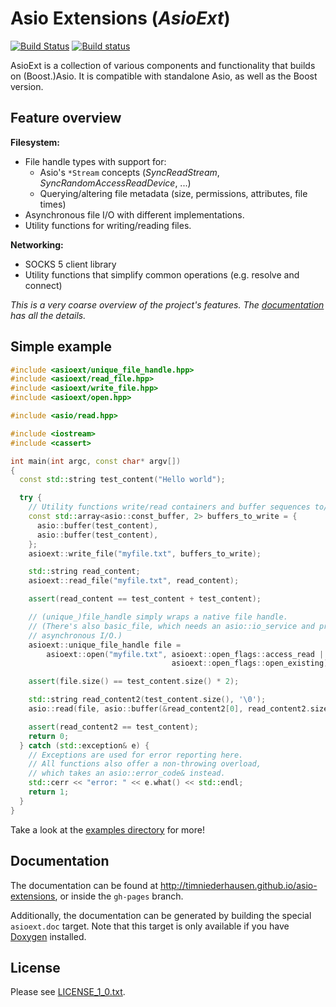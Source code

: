 # Asio Extensions (_AsioExt_)

[![Build Status](https://travis-ci.org/timniederhausen/asio-extensions.svg?branch=master)](https://travis-ci.org/timniederhausen/asio-extensions)
[![Build status](https://ci.appveyor.com/api/projects/status/696yog08f0fbpck0/branch/master?svg=true)](https://ci.appveyor.com/project/timniederhausen/asio-extensions/branch/master)

AsioExt is a collection of various components and functionality that builds on (Boost.)Asio.
It is compatible with standalone Asio, as well as the Boost version.

## Feature overview

**Filesystem:**

* File handle types with support for:
  * Asio's `*Stream` concepts (*SyncReadStream*, *SyncRandomAccessReadDevice*, ...)
  * Querying/altering file metadata (size, permissions, attributes, file times)
* Asynchronous file I/O with different implementations.
* Utility functions for writing/reading files.

**Networking:**

* SOCKS 5 client library
* Utility functions that simplify common operations (e.g. resolve and connect)

*This is a very coarse overview of the project's features.
The [documentation](http://timniederhausen.github.io/asio-extensions) has all the details.*

## Simple example

```cpp
#include <asioext/unique_file_handle.hpp>
#include <asioext/read_file.hpp>
#include <asioext/write_file.hpp>
#include <asioext/open.hpp>

#include <asio/read.hpp>

#include <iostream>
#include <cassert>

int main(int argc, const char* argv[])
{
  const std::string test_content("Hello world");

  try {
    // Utility functions write/read containers and buffer sequences to/from files.
    const std::array<asio::const_buffer, 2> buffers_to_write = {
      asio::buffer(test_content),
      asio::buffer(test_content),
    };
    asioext::write_file("myfile.txt", buffers_to_write);

    std::string read_content;
    asioext::read_file("myfile.txt", read_content);

    assert(read_content == test_content + test_content);

    // (unique_)file_handle simply wraps a native file handle.
    // (There's also basic_file, which needs an asio::io_service and provides
    // asynchronous I/O.)
    asioext::unique_file_handle file =
        asioext::open("myfile.txt", asioext::open_flags::access_read |
                                    asioext::open_flags::open_existing);

    assert(file.size() == test_content.size() * 2);

    std::string read_content2(test_content.size(), '\0');
    asio::read(file, asio::buffer(&read_content2[0], read_content2.size()));

    assert(read_content2 == test_content);
    return 0;
  } catch (std::exception& e) {
    // Exceptions are used for error reporting here.
    // All functions also offer a non-throwing overload,
    // which takes an asio::error_code& instead.
    std::cerr << "error: " << e.what() << std::endl;
    return 1;
  }
}
```

Take a look at the [examples directory](example) for more!

## Documentation

The documentation can be found at http://timniederhausen.github.io/asio-extensions,
or inside the `gh-pages` branch.

Additionally, the documentation can be generated by building the special
`asioext.doc` target. Note that this target is only available if you have
[Doxygen](http://www.stack.nl/~dimitri/doxygen/) installed.

## License

Please see [LICENSE_1_0.txt](LICENSE_1_0.txt).
